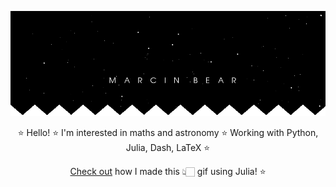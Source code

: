 ![banner_error](banner1.gif "banner")


<p style="text-align: center;">⭐ Hello! ⭐ I'm interested in maths and astronomy ⭐ Working with Python, Julia, Dash, LaTeX ⭐ </p> 

<p style="text-align: center;"><a href="/banner_code.jl">Check out<a/> how I made this 👆🏻 gif using Julia! ⭐ </p> 
